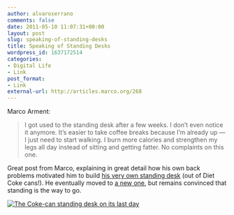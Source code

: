 ```yaml
---
author: alvaroserrano
comments: false
date: 2011-05-10 11:07:31+00:00
layout: post
slug: speaking-of-standing-desks
title: Speaking of Standing Desks
wordpress_id: 1637172514
categories:
- Digital Life
- Link
post_format:
- Link
external-url: http://articles.marco.org/268
---
```


Marco Arment:

<blockquote>I got used to the standing desk after a few weeks. I don’t even notice it anymore. It’s easier to take coffee breaks because I’m already up — I just need to start walking. I burn more calories and strengthen my legs all day instead of sitting and getting fatter. No complaints on this one.</blockquote>


Great post from Marco, explaining in great detail how his own back problems motivated him to build [his very own standing desk](http://www.marco.org/2007/07/24/my-newly-created-standing-desk-at-work-i-found-a) (out of Diet Coke cans!). He eventually moved to [a new one](http://www.marco.org/2009/01/28/new-desks-from-left-mine-davids-jacobs), but remains convinced that standing is the way to go.



[![The Coke-can standing desk on its last day](/assets/images/flickr/3234209861_c7f34e2e8e.jpg)](http://www.flickr.com/photos/marcoarment/3234209861/)
